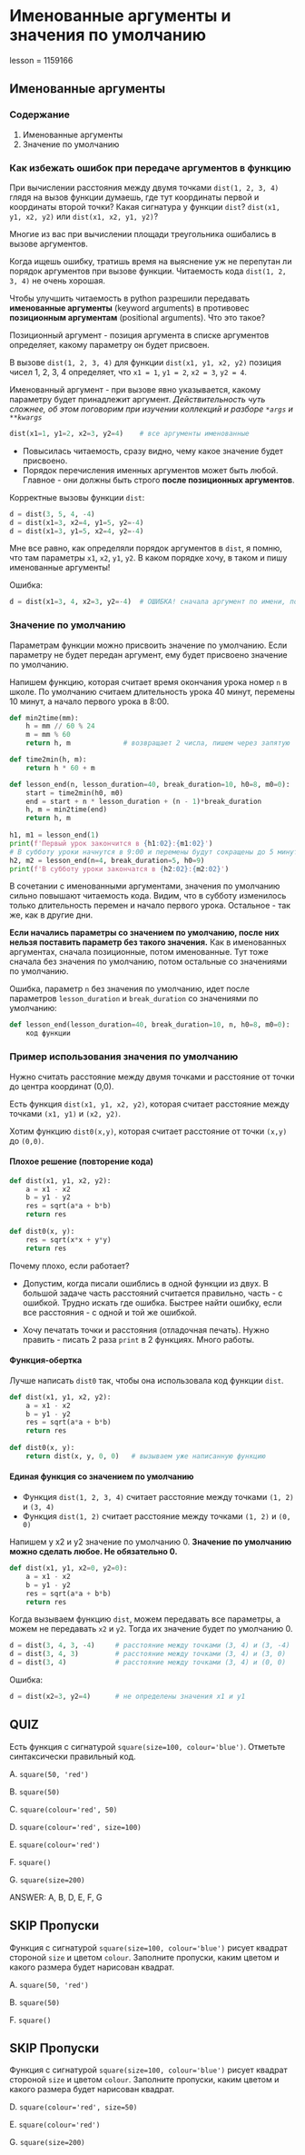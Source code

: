# Именованные аргументы и значения по умолчанию

lesson = 1159166

## Именованные аргументы

### Содержание

1. Именованные аргументы
2. Значение по умолчанию

### Как избежать ошибок при передаче аргументов в функцию

При вычислении расстояния между двумя точками `dist(1, 2, 3, 4)` глядя на вызов функции думаешь, где тут координаты первой и координаты второй точки? Какая сигнатура у функции `dist`? `dist(x1, y1, x2, y2)` или `dist(x1, x2, y1, y2)`?

Многие из вас при вычислении площади треугольника ошибались в вызове аргументов. 

Когда ищешь ошибку, тратишь время на выяснение уж не перепутан ли порядок аргументов при вызове функции. Читаемость кода `dist(1, 2, 3, 4)` не очень хорошая.

Чтобы улучшить читаемость в python разрешили передавать **именованные аргументы** (keyword arguments) в противовес **позиционным аргументам** (positional arguments). Что это такое?

Позиционный аргумент - позиция аргумента в списке аргументов определяет, какому параметру он будет присвоен.

В вызове `dist(1, 2, 3, 4)` для функции `dist(x1, y1, x2, y2)` позиция чисел 1, 2, 3, 4 определяет, что `x1 = 1`, `y1 = 2`, `x2 = 3`, `y2 = 4`.

Именованный аргумент - при вызове явно указывается, какому параметру будет принадлежит аргумент. *Действительность чуть сложнее, об этом поговорим при изучении коллекций и разборе `*args` и `**kwargs`* 

```python
dist(x1=1, y1=2, x2=3, y2=4)    # все аргументы именованные
```

* Повысилась читаемость, сразу видно, чему какое значение будет присвоено.
* Порядок перечисления именных аргументов может быть любой. Главное - они должны быть строго **после позиционных аргументов**.

Корректные вызовы функции `dist`:
```python
d = dist(3, 5, 4, -4)
d = dist(x1=3, x2=4, y1=5, y2=-4)
d = dist(x1=3, y1=5, x2=4, y2=-4)
```
Мне все равно, как определяли порядок аргументов в `dist`, я помню, что там параметры `x1`, `x2`, `y1`, `y2`. В каком порядке хочу, в таком и пишу именованные аргументы!

Ошибка:
```python
d = dist(x1=3, 4, x2=3, y2=-4)  # ОШИБКА! сначала аргумент по имени, потом - нет.
```

### Значение по умолчанию

Параметрам функции можно присвоить значение по умолчанию. Если параметру не будет передан аргумент, ему будет присвоено значение по умолчанию.

Напишем функцию, которая считает время окончания урока номер `n` в школе. По умолчанию считаем длительность урока 40 минут, перемены 10 минут, а начало первого урока в 8:00.

```python
def min2time(mm):
    h = mm // 60 % 24
    m = mm % 60
    return h, m             # возвращает 2 числа, пишем через запятую

def time2min(h, m):
    return h * 60 + m

def lesson_end(n, lesson_duration=40, break_duration=10, h0=8, m0=0):
    start = time2min(h0, m0)
    end = start + n * lesson_duration + (n - 1)*break_duration
    h, m = min2time(end)
    return h, m
    
h1, m1 = lesson_end(1)
print(f'Первый урок закончится в {h1:02}:{m1:02}')
# В субботу уроки начнутся в 9:00 и перемены будут сокращены до 5 минут, будет 4 урока
h2, m2 = lesson_end(n=4, break_duration=5, h0=9)
print(f'В субботу уроки закончатся в {h2:02}:{m2:02}')
``` 
В сочетании с именованными аргументами, значения по умолчанию сильно повышают читаемость кода. Видим, что в субботу изменилось только длительность перемен и начало первого урока. Остальное - так же, как в другие дни.

**Если начались параметры со значением по умолчанию, после них нельзя поставить параметр без такого значения.** Как в именованных аргументах, сначала позиционные, потом именованные. Тут тоже сначала без значения по умолчанию, потом остальные со значениями по умолчанию.

Ошибка, параметр `n` без значения по умолчанию, идет после параметров `lesson_duration`  и `break_duration` со значениями по умолчанию:
```python
def lesson_end(lesson_duration=40, break_duration=10, n, h0=8, m0=0):  # Ошибка
    код функции
```

### Пример использования значения по умолчанию

Нужно считать расстояние между двумя точками и расстояние от точки до центра координат (0,0).

Есть функция `dist(x1, y1, x2, y2)`, которая считает расстояние между точками `(x1, y1)` и `(x2, y2)`.

Хотим функцию `dist0(x,y)`, которая считает расстояние от точки `(x,y)` до `(0,0)`.

#### Плохое решение (повторение кода)

```python
def dist(x1, y1, x2, y2):
    a = x1 - x2
    b = y1 - y2
    res = sqrt(a*a + b*b)
    return res
    
def dist0(x, y):
    res = sqrt(x*x + y*y)
    return res
```
Почему плохо, если работает?

* Допустим, когда писали ошиблись в одной функции из двух. В большой задаче часть расстояний считается правильно, часть - с ошибкой. Трудно искать где ошибка. Быстрее найти ошибку, если все расстояния - с одной и той же ошибкой.

* Хочу печатать точки и расстояния (отладочная печать). Нужно править - писать 2 раза `print` в 2 функциях. Много работы.

#### Функция-обертка

Лучше написать `dist0` так, чтобы она использовала код функции `dist`.

```python
def dist(x1, y1, x2, y2):
    a = x1 - x2
    b = y1 - y2
    res = sqrt(a*a + b*b)
    return res
    
def dist0(x, y):
    return dist(x, y, 0, 0)   # вызываем уже написанную функцию
```

#### Единая функция со значением по умолчанию

* Функция `dist(1, 2, 3, 4)` считает расстояние между точками `(1, 2)` и `(3, 4)`
* Функция `dist(1, 2)` считает расстояние между точками `(1, 2)` и `(0, 0)`

Напишем у x2 и y2 значение по умолчанию 0. **Значение по умолчанию можно сделать любое. Не обязательно 0.**

```python
def dist(x1, y1, x2=0, y2=0):
    a = x1 - x2
    b = y1 - y2
    res = sqrt(a*a + b*b)
    return res
```

Когда вызываем функцию `dist`, можем передавать все параметры, а можем не передавать `x2` и `y2`. Тогда их значение будет по умолчанию 0.

```python
d = dist(3, 4, 3, -4)     # расстояние между точками (3, 4) и (3, -4)
d = dist(3, 4, 3)         # расстояние между точками (3, 4) и (3, 0)
d = dist(3, 4)            # расстояние между точками (3, 4) и (0, 0)
```
Ошибка:
```python
d = dist(x2=3, y2=4)      # не определены значения x1 и y1
```

## QUIZ

Есть функция с сигнатурой `square(size=100, colour='blue')`. Отметьте синтаксически правильный код.

A. `square(50, 'red')`

B. `square(50)`

C. `square(colour='red', 50)`

D. `square(colour='red', size=100)`

E. `square(colour='red')`

F. `square()`

G. `square(size=200)`

ANSWER: A, B, D, E, F, G

## SKIP Пропуски

Функция с сигнатурой `square(size=100, colour='blue')` рисует квадрат стороной `size` и цветом `colour`. Заполните пропуски, каким цветом и какого размера будет нарисован квадрат.

A. `square(50, 'red')`

B. `square(50)`

F. `square()`

## SKIP Пропуски

Функция с сигнатурой `square(size=100, colour='blue')` рисует квадрат стороной `size` и цветом `colour`. Заполните пропуски, каким цветом и какого размера будет нарисован квадрат.

D. `square(colour='red', size=50)`

E. `square(colour='red')`

G. `square(size=200)`

